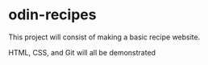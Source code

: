 # odin-recipes
This project will consist of making a basic recipe website.

HTML, CSS, and Git will all be demonstrated